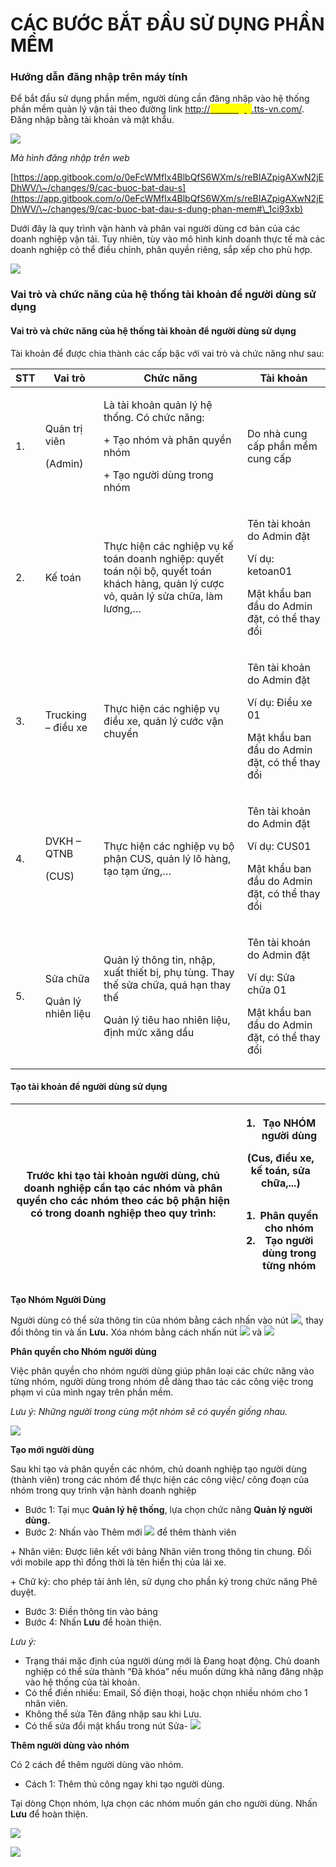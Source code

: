 # CÁC BƯỚC BẮT ĐẦU SỬ DỤNG PHẦN MỀM

### **Hướng dẫn đăng nhập trên máy tính** <a href="#_1ci93xb" id="_1ci93xb"></a>

Để bắt đầu sử dụng phần mềm, người dùng cần đăng nhập vào hệ thống phần mềm quản lý vận tải theo đường link [http://<mark style="color:yellow;">tencongty</mark>.tts-vn.com/](http://tencongty.tts-vn.com/). Đăng nhập bằng tài khoản và mật khẩu.

![](<../.gitbook/assets/0 (8).png>)

_Mà hình đăng nhập trên web_

[https://app.gitbook.com/o/0eFcWMfIx4BlbQfS6WXm/s/reBIAZpigAXwN2jEDhWV/\~/changes/9/cac-buoc-bat-dau-s](https://app.gitbook.com/o/0eFcWMfIx4BlbQfS6WXm/s/reBIAZpigAXwN2jEDhWV/\~/changes/9/cac-buoc-bat-dau-s-dung-phan-mem#\_1ci93xb)

Dưới đây là quy trình vận hành và phân vai người dùng cơ bản của các doanh nghiệp vận tải. Tuy nhiên, tùy vào mô hình kinh doanh thực tế mà các doanh nghiệp có thể điều chỉnh, phân quyền riêng, sắp xếp cho phù hợp.

![](<../.gitbook/assets/1 (1).png>)

### **Vai trò và chức năng của hệ thống tài khoản để người dùng sử dụng** <a href="#_2bn6wsx" id="_2bn6wsx"></a>

#### **Vai trò và chức năng của hệ thống tài khoản để người dùng sử dụng** <a href="#_qsh70q" id="_qsh70q"></a>

Tài khoản để được chia thành các cấp bậc với vai trò và chức năng như sau:

| **STT** | **Vai trò**                              | **Chức năng**                                                                                                                                     | **Tài khoản**                                                                                                   |
| ------- | ---------------------------------------- | ------------------------------------------------------------------------------------------------------------------------------------------------- | --------------------------------------------------------------------------------------------------------------- |
| 1.      | <p>Quản trị viên</p><p>(Admin)</p>       | <p>Là tài khoản quản lý hệ thống. Có chức năng:</p><p>+ Tạo nhóm và phân quyền nhóm</p><p>+ Tạo người dùng trong nhóm</p>                         | Do nhà cung cấp phần mềm cung cấp                                                                               |
| 2.      | Kế toán                                  | Thực hiện các nghiệp vụ kế toán doanh nghiệp: quyết toán nội bộ, quyết toán khách hàng, quản lý cược vỏ, quản lý sửa chữa, làm lương,…            | <p>Tên tài khoản do Admin đặt</p><p>Ví dụ: ketoan01</p><p>Mật khẩu ban đầu do Admin đặt, có thể thay đổi</p>    |
| 3.      | Trucking – điều xe                       | Thực hiện các nghiệp vụ điều xe, quản lý cước vận chuyển                                                                                          | <p>Tên tài khoản do Admin đặt</p><p>Ví dụ: Điều xe 01</p><p>Mật khẩu ban đầu do Admin đặt, có thể thay đổi</p>  |
| 4.      | <p>DVKH – QTNB</p><p>(CUS)</p>           | Thực hiện các nghiệp vụ bộ phận CUS, quản lý lô hàng, tạo tạm ứng,…                                                                               | <p>Tên tài khoản do Admin đặt</p><p>Ví dụ: CUS01</p><p>Mật khẩu ban đầu do Admin đặt, có thể thay đổi</p>       |
| 5.      | <p>Sửa chữa</p><p>Quản lý nhiên liệu</p> | <p>Quản lý thông tin, nhập, xuất thiết bị, phụ tùng. Thay thế sửa chữa, quá hạn thay thế</p><p>Quản lý tiêu hao nhiên liệu, định mức xăng dầu</p> | <p>Tên tài khoản do Admin đặt</p><p>Ví dụ: Sửa chữa 01</p><p>Mật khẩu ban đầu do Admin đặt, có thể thay đổi</p> |

#### **Tạo tài khoản để người dùng sử dụng** <a href="#_3as4poj" id="_3as4poj"></a>

| Trước khi tạo tài khoản người dùng, chủ doanh nghiệp cần tạo các nhóm và phân quyền cho các nhóm theo các bộ phận hiện có trong doanh nghiệp theo quy trình: | <ol><li>Tạo NHÓM người dùng</li></ol><p>(Cus, điều xe, kế toán, sửa chữa,...)</p><p><img src="../.gitbook/assets/2 (7).png" alt="" data-size="original"><img src="../.gitbook/assets/3 (8).png" alt="" data-size="original"></p><ol><li>Phân quyền cho nhóm</li><li>Tạo người dùng trong từng nhóm</li></ol> |
| ------------------------------------------------------------------------------------------------------------------------------------------------------------ | ------------------------------------------------------------------------------------------------------------------------------------------------------------------------------------------------------------------------------------------------------------------------------------------------------------ |

**Tạo Nhóm Người Dùng**

Người dùng có thể sửa thông tin của nhóm bằng cách nhấn vào nút ![](<../.gitbook/assets/9 (7).png>), thay đổi thông tin và ấn **Lưu.** Xóa nhóm bằng cách nhấn nút ![](../.gitbook/assets/10.png) và ![](<../.gitbook/assets/11 (5).png>)

**Phân quyền cho Nhóm người dùng**

Việc phân quyền cho nhóm người dùng giúp phân loại các chức năng vào từng nhóm, người dùng trong nhóm dễ dàng thao tác các công việc trong phạm vi của mình ngay trên phần mềm.

_Lưu ý: Những người trong cùng một nhóm sẽ có quyền giống nhau._

![](<../.gitbook/assets/14 (3).png>)

**Tạo mới người dùng**

Sau khi tạo và phân quyền các nhóm, chủ doanh nghiệp tạo người dùng (thành viên) trong các nhóm để thực hiện các công việc/ công đoạn của nhóm trong quy trình vận hành doanh nghiệp

* Bước 1: Tại mục **Quản lý hệ thống**, lựa chọn chức năng **Quản lý người dùng.**
* Bước 2: Nhấn vào Thêm mới ![](<../.gitbook/assets/15 (7).png>) để thêm thành viên

\+ Nhân viên: Được liên kết với bảng Nhân viên trong thông tin chung. Đối với mobile app thì đồng thời là tên hiển thị của lái xe.

\+ Chữ ký: cho phép tải ảnh lên, sử dụng cho phần ký trong chức năng Phê duyệt.

* Bước 3: Điền thông tin vào bảng
* Bước 4: Nhấn **Lưu** để hoàn thiện.

_Lưu ý:_

* Trạng thái mặc định của người dùng mới là Đang hoạt động. Chủ doanh nghiệp có thể sửa thành “Đã khóa” nếu muốn dừng khả năng đăng nhập vào hệ thống của tài khoản.
* Có thể điền nhiều: Email, Số điện thoại, hoặc chọn nhiều nhóm cho 1 nhân viên.
* Không thể sửa Tên đăng nhập sau khi Lưu.
* Có thể sửa đổi mật khẩu trong nút Sửa- ![](<../.gitbook/assets/16 (2).png>)

**Thêm người dùng vào nhóm**

Có 2 cách để thêm người dùng vào nhóm.

* Cách 1: Thêm thủ công ngay khi tạo người dùng.

Tại dòng Chọn nhóm, lựa chọn các nhóm muốn gán cho người dùng. Nhấn **Lưu** để hoàn thiện.

![](<../.gitbook/assets/17 (4).png>)

![](<../.gitbook/assets/20 (4).png>)
